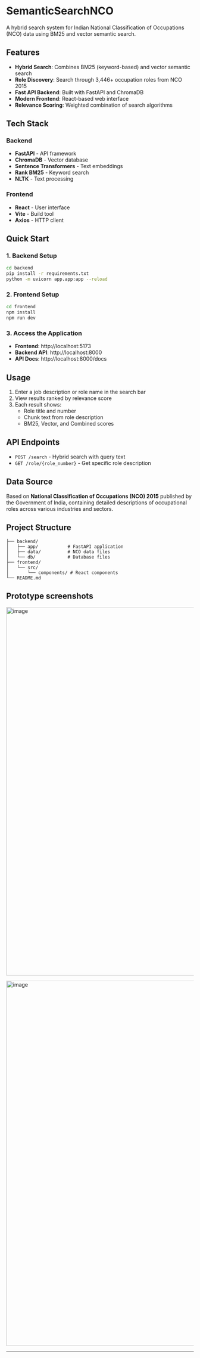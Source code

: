 # SemanticSearchNCO

A hybrid search system for Indian National Classification of Occupations (NCO) data using BM25 and vector semantic search.

## Features

- **Hybrid Search**: Combines BM25 (keyword-based) and vector semantic search
- **Role Discovery**: Search through 3,446+ occupation roles from NCO 2015
- **Fast API Backend**: Built with FastAPI and ChromaDB
- **Modern Frontend**: React-based web interface
- **Relevance Scoring**: Weighted combination of search algorithms

## Tech Stack

### Backend
- **FastAPI** - API framework
- **ChromaDB** - Vector database
- **Sentence Transformers** - Text embeddings
- **Rank BM25** - Keyword search
- **NLTK** - Text processing

### Frontend
- **React** - User interface
- **Vite** - Build tool
- **Axios** - HTTP client

## Quick Start

### 1. Backend Setup
```bash
cd backend
pip install -r requirements.txt
python -m uvicorn app.app:app --reload
```

### 2. Frontend Setup
```bash
cd frontend
npm install
npm run dev
```

### 3. Access the Application
- **Frontend**: http://localhost:5173
- **Backend API**: http://localhost:8000
- **API Docs**: http://localhost:8000/docs

## Usage

1. Enter a job description or role name in the search bar
2. View results ranked by relevance score
3. Each result shows:
   - Role title and number
   - Chunk text from role description
   - BM25, Vector, and Combined scores

## API Endpoints

- `POST /search` - Hybrid search with query text
- `GET /role/{role_number}` - Get specific role description

## Data Source

Based on **National Classification of Occupations (NCO) 2015** published by the Government of India, containing detailed descriptions of occupational roles across various industries and sectors.

## Project Structure

```
├── backend/
│   ├── app/           # FastAPI application
│   ├── data/          # NCO data files
│   └── db/            # Database files
├── frontend/
│   └── src/
│       └── components/ # React components
└── README.md
```

## Prototype screenshots

<img width="1919" height="989" alt="image" src="https://github.com/user-attachments/assets/71118195-8726-409b-b1c2-1c7f17716203" /><br>

<img width="1919" height="980" alt="image" src="https://github.com/user-attachments/assets/daa11d42-e6b0-4216-900f-2d2dcd5767d3" />

---
